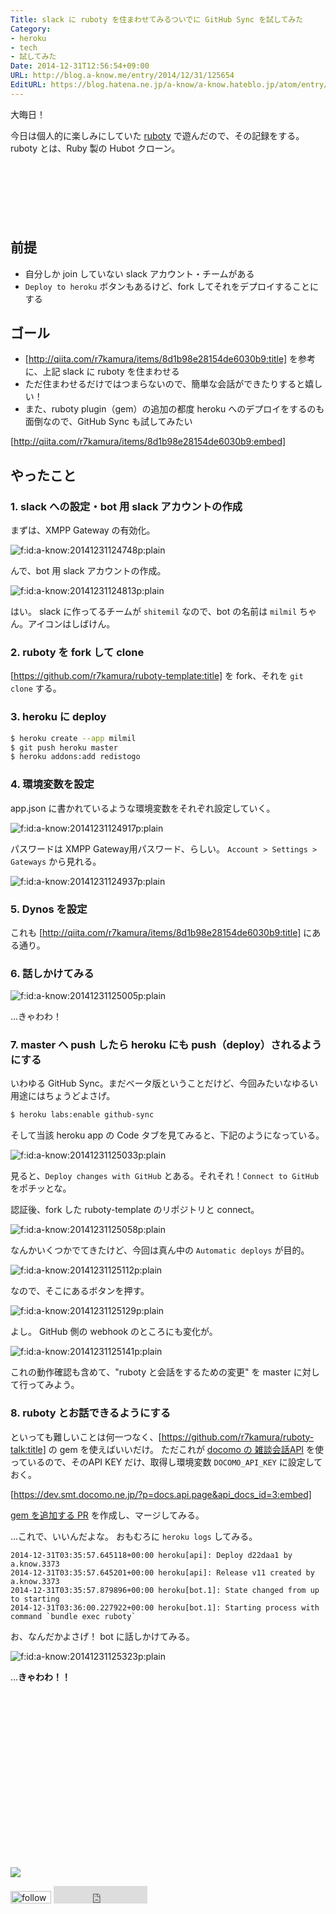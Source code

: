 ```yaml
---
Title: slack に ruboty を住まわせてみるついでに GitHub Sync を試してみた
Category:
- heroku
- tech
- 試してみた
Date: 2014-12-31T12:56:54+09:00
URL: http://blog.a-know.me/entry/2014/12/31/125654
EditURL: https://blog.hatena.ne.jp/a-know/a-know.hateblo.jp/atom/entry/8454420450078538450
---
```


大晦日！

今日は個人的に楽しみにしていた [ruboty](https://github.com/r7kamura/ruboty) で遊んだので、その記録をする。ruboty とは、Ruby 製の Hubot クローン。



<!-- more -->

<script async src="//pagead2.googlesyndication.com/pagead/js/adsbygoogle.js"></script>
<!-- article-top -->
<ins class="adsbygoogle"
     style="display:inline-block;width:728px;height:90px"
     data-ad-client="ca-pub-3463034538369189"
     data-ad-slot="8367620130"></ins>
<script>
(adsbygoogle = window.adsbygoogle || []).push({});
</script>


## 前提
* 自分しか join していない slack アカウント・チームがある
* `Deploy to heroku` ボタンもあるけど、fork してそれをデプロイすることにする

## ゴール
* [http://qiita.com/r7kamura/items/8d1b98e28154de6030b9:title] を参考に、上記 slack に ruboty を住まわせる
* ただ住まわせるだけではつまらないので、簡単な会話ができたりすると嬉しい！
* また、ruboty plugin（gem）の追加の都度 heroku へのデプロイをするのも面倒なので、GitHub Sync も試してみたい



[http://qiita.com/r7kamura/items/8d1b98e28154de6030b9:embed]



<!-- more -->



## やったこと
### 1. slack への設定・bot 用 slack アカウントの作成
まずは、XMPP Gateway の有効化。

<p><span itemscope itemtype="http://schema.org/Photograph"><img src="http://cdn-ak.f.st-hatena.com/images/fotolife/a/a-know/20141231/20141231124748.png" alt="f:id:a-know:20141231124748p:plain" title="f:id:a-know:20141231124748p:plain" class="hatena-fotolife" itemprop="image"></span></p>


んで、bot 用 slack アカウントの作成。


<p><span itemscope itemtype="http://schema.org/Photograph"><img src="http://cdn-ak.f.st-hatena.com/images/fotolife/a/a-know/20141231/20141231124813.png" alt="f:id:a-know:20141231124813p:plain" title="f:id:a-know:20141231124813p:plain" class="hatena-fotolife" itemprop="image"></span></p>


はい。
slack に作ってるチームが `shitemil` なので、bot の名前は `milmil` ちゃん。アイコンはしばけん。


### 2. ruboty を fork して clone
[https://github.com/r7kamura/ruboty-template:title] を fork、それを `git clone` する。

### 3. heroku に deploy
```sh
$ heroku create --app milmil
$ git push heroku master
$ heroku addons:add redistogo
```

### 4. 環境変数を設定
app.json に書かれているような環境変数をそれぞれ設定していく。

<p><span itemscope itemtype="http://schema.org/Photograph"><img src="http://cdn-ak.f.st-hatena.com/images/fotolife/a/a-know/20141231/20141231124917.png" alt="f:id:a-know:20141231124917p:plain" title="f:id:a-know:20141231124917p:plain" class="hatena-fotolife" itemprop="image"></span></p>


パスワードは XMPP Gateway用パスワード、らしい。
`Account > Settings > Gateways` から見れる。


<p><span itemscope itemtype="http://schema.org/Photograph"><img src="http://cdn-ak.f.st-hatena.com/images/fotolife/a/a-know/20141231/20141231124937.png" alt="f:id:a-know:20141231124937p:plain" title="f:id:a-know:20141231124937p:plain" class="hatena-fotolife" itemprop="image"></span></p>


### 5. Dynos を設定
これも [http://qiita.com/r7kamura/items/8d1b98e28154de6030b9:title] にある通り。

### 6. 話しかけてみる

<p><span itemscope itemtype="http://schema.org/Photograph"><img src="http://cdn-ak.f.st-hatena.com/images/fotolife/a/a-know/20141231/20141231125005.png" alt="f:id:a-know:20141231125005p:plain" title="f:id:a-know:20141231125005p:plain" class="hatena-fotolife" itemprop="image"></span></p>


...きゃわわ！


### 7. master へ push したら heroku にも push（deploy）されるようにする
いわゆる GitHub Sync。まだベータ版ということだけど、今回みたいなゆるい用途にはちょうどよさげ。


```sh
$ heroku labs:enable github-sync
```

そして当該 heroku app の Code タブを見てみると、下記のようになっている。


<p><span itemscope itemtype="http://schema.org/Photograph"><img src="http://cdn-ak.f.st-hatena.com/images/fotolife/a/a-know/20141231/20141231125033.png" alt="f:id:a-know:20141231125033p:plain" title="f:id:a-know:20141231125033p:plain" class="hatena-fotolife" itemprop="image"></span></p>


見ると、`Deploy changes with GitHub` とある。それそれ！`Connect to GitHub` をポチッとな。

認証後、fork した ruboty-template のリポジトリと connect。

<p><span itemscope itemtype="http://schema.org/Photograph"><img src="http://cdn-ak.f.st-hatena.com/images/fotolife/a/a-know/20141231/20141231125058.png" alt="f:id:a-know:20141231125058p:plain" title="f:id:a-know:20141231125058p:plain" class="hatena-fotolife" itemprop="image"></span></p>


なんかいくつかでてきたけど、今回は真ん中の `Automatic deploys` が目的。

<p><span itemscope itemtype="http://schema.org/Photograph"><img src="http://cdn-ak.f.st-hatena.com/images/fotolife/a/a-know/20141231/20141231125112.png" alt="f:id:a-know:20141231125112p:plain" title="f:id:a-know:20141231125112p:plain" class="hatena-fotolife" itemprop="image"></span></p>


なので、そこにあるボタンを押す。


<p><span itemscope itemtype="http://schema.org/Photograph"><img src="http://cdn-ak.f.st-hatena.com/images/fotolife/a/a-know/20141231/20141231125129.png" alt="f:id:a-know:20141231125129p:plain" title="f:id:a-know:20141231125129p:plain" class="hatena-fotolife" itemprop="image"></span></p>


よし。
GitHub 側の webhook のところにも変化が。

<p><span itemscope itemtype="http://schema.org/Photograph"><img src="http://cdn-ak.f.st-hatena.com/images/fotolife/a/a-know/20141231/20141231125141.png" alt="f:id:a-know:20141231125141p:plain" title="f:id:a-know:20141231125141p:plain" class="hatena-fotolife" itemprop="image"></span></p>


これの動作確認も含めて、"ruboty と会話をするための変更" を master に対して行ってみよう。

### 8. ruboty とお話できるようにする
といっても難しいことは何一つなく、[https://github.com/r7kamura/ruboty-talk:title] の gem を使えばいいだけ。
ただこれが [docomo の 雑談会話API](https://dev.smt.docomo.ne.jp/?p=docs.api.page&api_docs_id=3) を使っているので、そのAPI KEY だけ、取得し環境変数 `DOCOMO_API_KEY` に設定しておく。


[https://dev.smt.docomo.ne.jp/?p=docs.api.page&api_docs_id=3:embed]


[gem を追加する PR](https://github.com/a-know/ruboty-template/pull/1) を作成し、マージしてみる。

...これで、いいんだよな。
おもむろに `heroku logs` してみる。

```
2014-12-31T03:35:57.645118+00:00 heroku[api]: Deploy d22daa1 by a.know.3373
2014-12-31T03:35:57.645201+00:00 heroku[api]: Release v11 created by a.know.3373
2014-12-31T03:35:57.879896+00:00 heroku[bot.1]: State changed from up to starting
2014-12-31T03:36:00.227922+00:00 heroku[bot.1]: Starting process with command `bundle exec ruboty`
```

お、なんだかよさげ！
bot に話しかけてみる。


<p><span itemscope itemtype="http://schema.org/Photograph"><img src="http://cdn-ak.f.st-hatena.com/images/fotolife/a/a-know/20141231/20141231125323.png" alt="f:id:a-know:20141231125323p:plain" title="f:id:a-know:20141231125323p:plain" class="hatena-fotolife" itemprop="image"></span></p>


...<b>きゃわわ！！</b>


<div>
<br>
<script async src="//pagead2.googlesyndication.com/pagead/js/adsbygoogle.js"></script>
<!-- article-bottom2 -->
<ins class="adsbygoogle"
     style="display:inline-block;width:300px;height:250px"
     data-ad-client="ca-pub-3463034538369189"
     data-ad-slot="5274552934"></ins>
<script>
(adsbygoogle = window.adsbygoogle || []).push({});
</script>

<a href="http://bit.ly/grass-graph" target='blank' rel="nofollow"><img src="https://cdn-ak.f.st-hatena.com/images/fotolife/a/a-know/20170405/20170405220342.png"></a>
<br>
</div>

<div>
<a href='http://cloud.feedly.com/#subscription%2Ffeed%2Fhttp%3A%2F%2Fblog.a-know.me%2Ffeed'  target='blank'><img id='feedlyFollow' src='http://s3.feedly.com/img/follows/feedly-follow-rectangle-volume-small_2x.png' alt='follow us in feedly' width='65' height='20'></a>



<iframe src="http://blog.hatena.ne.jp/a-know/a-know.hateblo.jp/subscribe/iframe" allowtransparency="true" frameborder="0" scrolling="no" width="150" height="28"></iframe>
</div>
